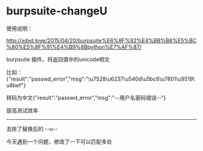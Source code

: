 # burpsuite-changeU

使用说明：

http://xdxd.love/2015/04/20/burpsuite%E6%8F%92%E4%BB%B6%E5%BC%80%E5%8F%91%E4%B9%8Bpython%E7%AF%87/

burpsuite 插件。将返回值中的unicode明文

比如：{"result":"passwd_error","msg":"\u7528\u6237\u540d\u5bc6\u7801\u9519\u8bef"}

转码为中文{"result":"passwd_error","msg":"--用户名密码错误--"}

提高测试效率

---

去除了替换后的 --u-- 

今天遇到一个问题，修改了一下可以匹配多处
